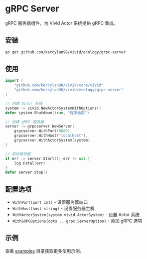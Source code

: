 # gRPC Server

gRPC 服务器组件，为 Vivid Actor 系统提供 gRPC 集成。

## 安装

```bash
go get github.com/kercylan98/vivid/ecology/grpc-server
```

## 使用

```go
import (
    "github.com/kercylan98/vivid/core/vivid"
    "github.com/kercylan98/vivid/ecology/grpc-server"
)

// 创建 Actor 系统
system := vivid.NewActorSystemWithOptions()
defer system.Shutdown(true, "程序结束")

// 创建 gRPC 服务器
server := grpcserver.NewServer(
    grpcserver.WithPort(8080),
    grpcserver.WithHost("localhost"),
    grpcserver.WithActorSystem(system),
)

// 启动服务器
if err := server.Start(); err != nil {
    log.Fatal(err)
}
defer server.Stop()
```

## 配置选项

- `WithPort(port int)` - 设置服务器端口
- `WithHost(host string)` - 设置服务器主机
- `WithActorSystem(system vivid.ActorSystem)` - 设置 Actor 系统
- `WithGRPCOptions(opts ...grpc.ServerOption)` - 添加 gRPC 选项

## 示例

查看 [examples](./examples/) 目录获取更多使用示例。